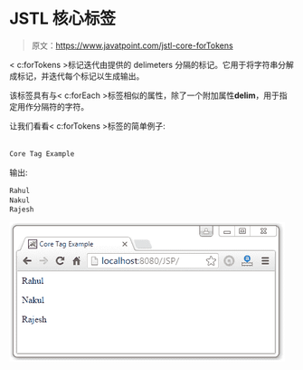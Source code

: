 # JSTL 核心<fortokens>标签</fortokens>

> 原文：<https://www.javatpoint.com/jstl-core-forTokens>

< c:forTokens >标记迭代由提供的 delimeters 分隔的标记。它用于将字符串分解成标记，并迭代每个标记以生成输出。

该标签具有与< c:forEach >标签相似的属性，除了一个附加属性**delim**，用于指定用作分隔符的字符。

让我们看看< c:forTokens >标签的简单例子:

```java

Core Tag Example

```

输出:

```java
Rahul
Nakul
Rajesh

```

![JSTL Core Tags8](img/30d0b311ac05a36e6ca25810a5a95c51.png)